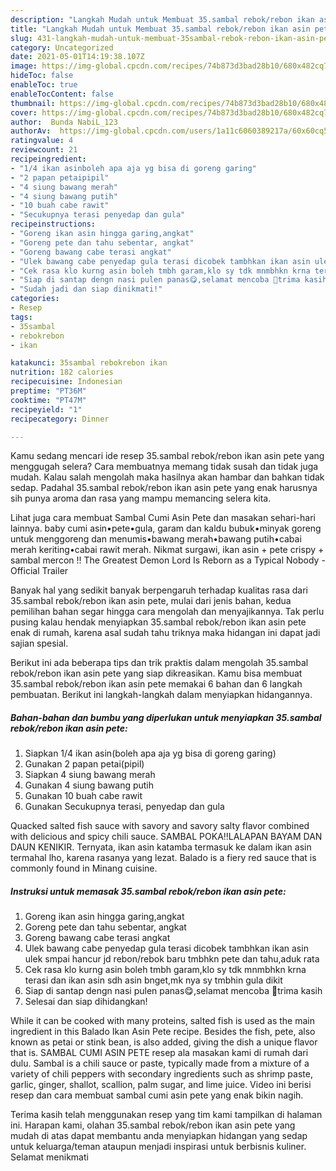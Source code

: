 ```yaml
---
description: "Langkah Mudah untuk Membuat 35.sambal rebok/rebon ikan asin pete, Enak Banget"
title: "Langkah Mudah untuk Membuat 35.sambal rebok/rebon ikan asin pete, Enak Banget"
slug: 431-langkah-mudah-untuk-membuat-35sambal-rebok-rebon-ikan-asin-pete-enak-banget
category: Uncategorized
date: 2021-05-01T14:19:38.107Z
image: https://img-global.cpcdn.com/recipes/74b873d3bad28b10/680x482cq70/35sambal-rebokrebon-ikan-asin-pete-foto-resep-utama.jpg
hideToc: false
enableToc: true
enableTocContent: false
thumbnail: https://img-global.cpcdn.com/recipes/74b873d3bad28b10/680x482cq70/35sambal-rebokrebon-ikan-asin-pete-foto-resep-utama.jpg
cover: https://img-global.cpcdn.com/recipes/74b873d3bad28b10/680x482cq70/35sambal-rebokrebon-ikan-asin-pete-foto-resep-utama.jpg
author:  Bunda NabiL_123
authorAv:  https://img-global.cpcdn.com/users/1a11c6060389217a/60x60cq50/avatar.jpg
ratingvalue: 4
reviewcount: 21
recipeingredient:
- "1/4 ikan asinboleh apa aja yg bisa di goreng garing"
- "2 papan petaipipil"
- "4 siung bawang merah"
- "4 siung bawang putih"
- "10 buah cabe rawit"
- "Secukupnya terasi penyedap dan gula"
recipeinstructions:
- "Goreng ikan asin hingga garing,angkat"
- "Goreng pete dan tahu sebentar, angkat"
- "Goreng bawang cabe terasi angkat"
- "Ulek bawang cabe penyedap gula terasi dicobek tambhkan ikan asin ulek smpai hancur jd rebon/rebok baru tmbhkn pete dan tahu,aduk rata"
- "Cek rasa klo kurng asin boleh tmbh garam,klo sy tdk mnmbhkn krna terasi dan ikan asin sdh asin bnget,mk nya sy tmbhin gula dikit"
- "Siap di santap dengn nasi pulen panas😋,selamat mencoba 🙏trima kasih"
- "Sudah jadi dan siap dinikmati!"
categories:
- Resep
tags:
- 35sambal
- rebokrebon
- ikan

katakunci: 35sambal rebokrebon ikan 
nutrition: 182 calories
recipecuisine: Indonesian
preptime: "PT36M"
cooktime: "PT47M"
recipeyield: "1"
recipecategory: Dinner

---
```



Kamu sedang mencari ide resep 35.sambal rebok/rebon ikan asin pete yang menggugah selera? Cara membuatnya memang tidak susah dan tidak juga mudah. Kalau salah mengolah maka hasilnya akan hambar dan bahkan tidak sedap. Padahal 35.sambal rebok/rebon ikan asin pete yang enak harusnya sih punya aroma dan rasa yang mampu memancing selera kita.


Lihat juga cara membuat Sambal Cumi Asin Pete dan masakan sehari-hari lainnya. baby cumi asin•pete•gula, garam dan kaldu bubuk•minyak goreng untuk menggoreng dan menumis•bawang merah•bawang putih•cabai merah keriting•cabai rawit merah. Nikmat surgawi, ikan asin + pete crispy + sambal mercon !! The Greatest Demon Lord Is Reborn as a Typical Nobody - Official Trailer

Banyak hal yang sedikit banyak berpengaruh terhadap kualitas rasa dari 35.sambal rebok/rebon ikan asin pete, mulai dari jenis bahan, kedua pemilihan bahan segar hingga cara mengolah dan menyajikannya. Tak perlu pusing kalau hendak menyiapkan 35.sambal rebok/rebon ikan asin pete enak di rumah, karena asal sudah tahu triknya maka hidangan ini dapat jadi sajian spesial.


Berikut ini ada beberapa tips dan trik praktis dalam mengolah 35.sambal rebok/rebon ikan asin pete yang siap dikreasikan. Kamu bisa membuat 35.sambal rebok/rebon ikan asin pete memakai 6 bahan dan 6 langkah pembuatan. Berikut ini langkah-langkah dalam menyiapkan hidangannya.

<!--inarticleads1-->

##### Bahan-bahan dan bumbu yang diperlukan untuk menyiapkan 35.sambal rebok/rebon ikan asin pete:

1. Siapkan 1/4 ikan asin(boleh apa aja yg bisa di goreng garing)
1. Gunakan 2 papan petai(pipil)
1. Siapkan 4 siung bawang merah
1. Gunakan 4 siung bawang putih
1. Gunakan 10 buah cabe rawit
1. Gunakan Secukupnya terasi, penyedap dan gula


Quacked salted fish sauce with savory and savory salty flavor combined with delicious and spicy chili sauce. SAMBAL POKA‼LALAPAN BAYAM DAN DAUN KENIKIR. Ternyata, ikan asin katamba termasuk ke dalam ikan asin termahal lho, karena rasanya yang lezat. Balado is a fiery red sauce that is commonly found in Minang cuisine. 

<!--inarticleads2-->

##### Instruksi untuk memasak 35.sambal rebok/rebon ikan asin pete:

1. Goreng ikan asin hingga garing,angkat
1. Goreng pete dan tahu sebentar, angkat
1. Goreng bawang cabe terasi angkat
1. Ulek bawang cabe penyedap gula terasi dicobek tambhkan ikan asin ulek smpai hancur jd rebon/rebok baru tmbhkn pete dan tahu,aduk rata
1. Cek rasa klo kurng asin boleh tmbh garam,klo sy tdk mnmbhkn krna terasi dan ikan asin sdh asin bnget,mk nya sy tmbhin gula dikit
1. Siap di santap dengn nasi pulen panas😋,selamat mencoba 🙏trima kasih
1. Selesai dan siap dihidangkan!

While it can be cooked with many proteins, salted fish is used as the main ingredient in this Balado Ikan Asin Pete recipe. Besides the fish, pete, also known as petai or stink bean, is also added, giving the dish a unique flavor that is. SAMBAL CUMI ASIN PETE resep ala masakan kami di rumah dari dulu. Sambal is a chili sauce or paste, typically made from a mixture of a variety of chili peppers with secondary ingredients such as shrimp paste, garlic, ginger, shallot, scallion, palm sugar, and lime juice. Video ini berisi resep dan cara membuat sambal cumi asin pete yang enak bikin nagih. 

Terima kasih telah menggunakan resep yang tim kami tampilkan di halaman ini. Harapan kami, olahan 35.sambal rebok/rebon ikan asin pete yang mudah di atas dapat membantu anda menyiapkan hidangan yang sedap untuk keluarga/teman ataupun menjadi inspirasi untuk berbisnis kuliner. Selamat menikmati
